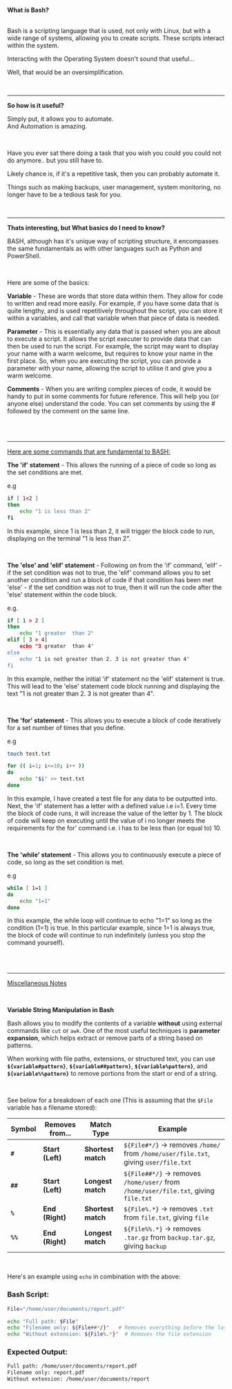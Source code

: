 **What is Bash?**\
<br>

Bash is a scripting language that is used, not only with Linux, but with a wide range of systems, allowing you to create scripts. These scripts interact within the system.

Interacting with the Operating System doesn't sound that useful...

Well, that would be an oversimplification.

<br>

---

**So how is it useful?**

Simply put, it allows you to automate.
<br>
And Automation is amazing.

<br>

Have you ever sat there doing a task that you wish you could you could not do anymore.. but you still have to.

Likely chance is, if it's a repetitive task, then you can probably automate it.

Things such as making backups, user management, system monitoring, no longer have to be a tedious task for you.

<br>

---

**Thats interesting, but What basics do I need to know?**

BASH, although has it's unique way of scripting structure, it encompasses the same fundamentals as with other languages such as Python and PowerShell.

<br>

Here are some of the basics:

<b>Variable</b> - These are words that store data within them. They allow for code to written and read more easily. For example, if you have some data that is quite lengthy, and is used repetitively throughout the script, you can store it within a variables, and call that variable when that piece of data is needed.

<b>Parameter</b> - This is essentially any data that is passed when you are about to execute a script. It allows the script executer to provide data that can then be used to run the script. For example, the script may want to display your name with a warm welcome, but requires to know your name in the first place. So, when you are executing the script, you can provide a parameter with your name, allowing the script to utilise it and give you a warm welcome.

<b>Comments</b> - When you are writing complex pieces of code, it would be handy to put in some comments for future reference. This will help you (or anyone else) understand the code. You can set comments by using the # followed by the comment on the same line.

<br>

<br>

---

<u>Here are some commands that are fundamental to BASH:</u>

<b>The 'if' statement</b> - This allows the running of a piece of code so long as the set conditions are met.

e.g

```bash
if [ 1<2 ]
then
    echo "1 is less than 2"
fi
```

In this example, since 1 is less than 2, it will trigger the block code to run, displaying on the terminal "1 is less than 2".

<br>

<b>The 'else' and 'elif' statement</b> - Following on from the 'if' command, 
'elif' - if the set condition was not to true, the 'elif' command allows you to set another condition and run a block of code if that condition has been met
'else' - if the set condition was not to true, then it will run the code after the 'else' statement within the code block. 

e.g.
```bash
if [ 1 > 2 ]
then
    echo "1 greater  than 2"
elif [ 3 > 4]
    echo "3 greater  than 4"
else
    echo "1 is not greater than 2. 3 is not greater than 4"
fi
```

In this example, neither the initial 'if' statement no the 'elif' statement is true. This will lead to the 'else' statement code block running and displaying the text "1 is not greater than 2. 3 is not greater than 4".

<br>

<b>The 'for' statement</b> - This allows you to execute a block of code iteratively for a set number of times that you define.

e.g
```bash
touch test.txt

for (( i=1; i<=10; i++ ))
do
    echo "$i" >> test.txt
done
```

In this example, I have created a test file for any data to be outputted into. Next, the 'if' statement has a letter with a defined value i.e i=1. Every time the block of code runs, it will increase the value of the letter by 1. The block of code will keep on executing until the value of i no longer meets the requirements for the for' command i.e. i has to be less than (or equal to) 10.

<br>

<b>The 'while' statement</b> - This allows you to continuously execute a piece of code, so long as the set condition is met.

e.g
```bash
while [ 1=1 ]
do
    echo "1=1"
done
```

In this example, the while loop will continue to echo "1=1" so long as the condition (1=1) is true. In this particular example, since 1=1 is always true, the block of code will continue to run indefinitely (unless you stop the command yourself).


<br>

<br>

---

<u>Miscellaneous Notes</u>

<br>

**Variable String Manipulation in Bash**

Bash allows you to modify the contents of a variable **without** using external commands like `cut` or `awk`. One of the most useful techniques is **parameter expansion**, which helps extract or remove parts of a string based on patterns.  

When working with file paths, extensions, or structured text, you can use **`${variable#pattern}`**, **`${variable##pattern}`**, **`${variable%pattern}`**, and **`${variable%%pattern}`** to remove portions from the start or end of a string.

<br>

See below for a breakdown of each one (This is assuming that the `$File` variable has a filename stored):


| Symbol  | Removes from...  | Match Type  | Example |
|---------|-----------------|-------------|---------|
| **`#`**  | **Start (Left)** | **Shortest match** | `${File#*/}` → removes `/home/` from `/home/user/file.txt`, giving `user/file.txt` |
| **`##`** | **Start (Left)** | **Longest match** | `${File##*/}` → removes `/home/user/` from `/home/user/file.txt`, giving `file.txt` |
| **`%`**  | **End (Right)**  | **Shortest match** | `${File%.*}` → removes `.txt` from `file.txt`, giving `file` |
| **`%%`** | **End (Right)**  | **Longest match** | `${File%%.*}` → removes `.tar.gz` from `backup.tar.gz`, giving `backup` |

<br>

Here's an example using `echo` in combination with the above:

### Bash Script:

```bash
File="/home/user/documents/report.pdf"

echo "Full path: $File"
echo "Filename only: ${File##*/}"   # Removes everything before the last /
echo "Without extension: ${File%.*}"  # Removes the file extension
```

### Expected Output:

```bash
Full path: /home/user/documents/report.pdf
Filename only: report.pdf
Without extension: /home/user/documents/report
```